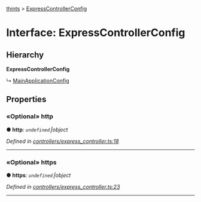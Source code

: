 [thints](../README.md) > [ExpressControllerConfig](../interfaces/expresscontrollerconfig.md)



# Interface: ExpressControllerConfig

## Hierarchy

**ExpressControllerConfig**

↳  [MainApplicationConfig](mainapplicationconfig.md)









## Properties
<a id="http"></a>

### «Optional» http

**●  http**:  *`undefined`⎮object* 

*Defined in [controllers/express_controller.ts:18](https://github.com/digitalinfluencers/ThinTS/blob/d0ee093/src/controllers/express_controller.ts#L18)*





___

<a id="https"></a>

### «Optional» https

**●  https**:  *`undefined`⎮object* 

*Defined in [controllers/express_controller.ts:23](https://github.com/digitalinfluencers/ThinTS/blob/d0ee093/src/controllers/express_controller.ts#L23)*





___


